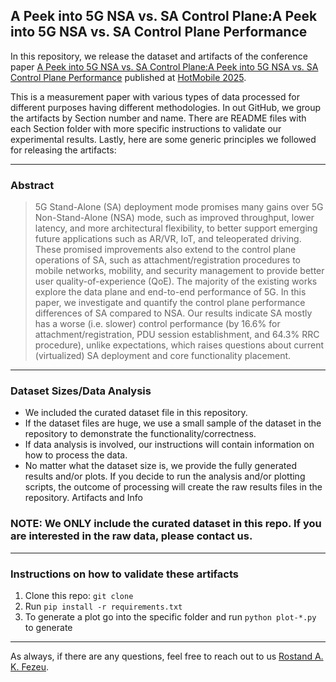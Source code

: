 
## A Peek into 5G NSA vs. SA Control Plane:A Peek into 5G NSA vs. SA Control Plane Performance

In this repository, we release the dataset and artifacts of the conference paper 
[A Peek into 5G NSA vs. SA Control Plane:A Peek into 5G NSA vs. SA Control Plane Performance](https://raw.githubusercontent.com/SIGCOMM24-5GinMidBands/artifacts/refs/heads/main/HERE.pdf) published at [HotMobile 2025](https://hotmobile.org/2025/). 

This is a measurement paper with various types of data processed for different purposes having different methodologies. In out GitHub,
we group the artifacts by Section number and name. There are README files with each Section folder with more specific
instructions to validate our experimental results. Lastly, here are some generic principles we followed for releasing the artifacts:

---

### Abstract  
> 5G Stand-Alone (SA) deployment mode promises many gains over 5G Non-Stand-Alone (NSA) mode, such as improved throughput, lower latency, and more architectural flexibility, to better support emerging future applications such as AR/VR, IoT, and teleoperated driving.
> These promised improvements also extend to the control plane operations of SA, such as attachment/registration procedures to mobile networks, mobility, and security management to provide better user quality-of-experience (QoE).
> The majority of the existing works explore the data plane and end-to-end performance of 5G. 
> In this paper, we investigate and quantify the control plane performance differences of SA compared to NSA. Our results indicate SA mostly has a worse (i.e. slower) control performance (by 16.6% for attachment/registration, PDU session establishment, and 64.3% RRC procedure), unlike expectations, which raises questions about current (virtualized) SA deployment and core functionality placement. 

---

### Dataset Sizes/Data Analysis
- We included the curated dataset file in this repository.
- If the dataset files are huge, we use a small sample of the dataset in the repository to demonstrate the functionality/correctness.
- If data analysis is involved, our instructions will contain information on how to process the data.
- No matter what the dataset size is, we provide the fully generated results and/or plots. If you decide to run the analysis
and/or plotting scripts, the outcome of processing will create
the raw results files in the repository. Artifacts and Info

### NOTE: We ONLY include the curated dataset in this repo. If you are interested in the raw data, please contact us. 

---

### Instructions on how to validate these artifacts
1. Clone this repo: ``git clone``
2. Run ``pip install -r requirements.txt``
3. To generate a plot go into the specific folder and run ``python plot-*.py`` to generate

---

As always, if there are any questions, feel free to reach out to us [Rostand A. K. Fezeu](mailto:fezeu001@umn.edu?cc=claudio.fiandrino@imdea.org&cc=eman@cs.umn.edu&bcc=zhang089@umn.edu&subject=[NSA-SA-Control-Plane]%HOTMOBILE'25%Paper).

